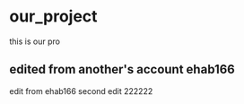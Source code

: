 # our_project
this is our pro

## edited from another's account ehab166
edit from ehab166
second edit 222222
